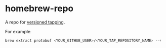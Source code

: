 # homebrew-repo

A repo for [versioned tapping](https://docs.brew.sh/Versions.html).

For example:
```bash
brew extract protobuf <YOUR_GITHUB_USER>/<YOUR_TAP_REPOSITORY_NAME> --version=3.10.0
```
